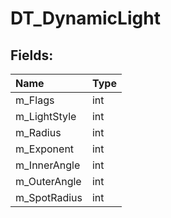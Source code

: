 # DT_DynamicLight

## Fields:

| Name | Type |
| :--- | :--- |
| m_Flags | int |
| m_LightStyle | int |
| m_Radius | int |
| m_Exponent | int |
| m_InnerAngle | int |
| m_OuterAngle | int |
| m_SpotRadius | int |
